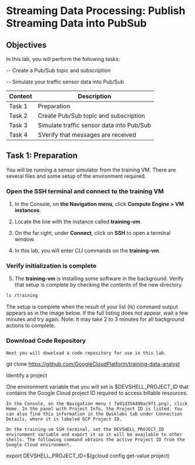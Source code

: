 # Streaming Data Processing: Publish Streaming Data into PubSub 

## Objectives

In this lab, you will perform the following tasks:

-- Create a Pub/Sub topic and subscription

-- Simulate your traffic sensor data into Pub/Sub

| Content | Description |
|---|---|
| Task 1 | Preparation |
| Task 2 | Create Pub/Sub topic and subscription |
| Task 3 | Simulate traffic sensor data into Pub/Sub |
| Task 4 | SVerify that messages are received |


## Task 1: Preparation

You will be running a sensor simulator from the training VM. There are several files and some setup of the environment required.
### Open the SSH terminal and connect to the training VM

1. In the Console, on **the Navigation menu**, click **Compute Engine > VM instances**.

2. Locate the line with the instance called **training-vm**.

3. On the far right, under **Connect**, click on **SSH** to open a terminal window.

4. In this lab, you will enter CLI commands on the **training-vm**.

### Verify initialization is complete

 5. The **training-vm** is installing some software in the background. Verify that setup is complete by checking the contents of the new directory.
```bash
ls /training
```
The setup is complete when the result of your list (ls) command output appears as in the image below. If the full listing does not appear, wait a few minutes and try again. Note: It may take 2 to 3 minutes for all background actions to complete.


### Download Code Repository

    Next you will download a code repository for use in this lab.

git clone https://github.com/GoogleCloudPlatform/training-data-analyst

Identify a project

One environment variable that you will set is $DEVSHELL_PROJECT_ID that contains the Google Cloud project ID required to access billable resources.

    In the Console, on the Navigation menu ( 7a91d354499ac9f1.png), click Home. In the panel with Project Info, the Project ID is listed. You can also find this information in the Qwiklabs tab under Connection Details, where it is labeled GCP Project ID.

    On the training-vm SSH terminal, set the DEVSHELL_PROJECT_ID environment variable and export it so it will be available to other shells. The following command obtains the active Project ID from the Google Cloud environment.

export DEVSHELL_PROJECT_ID=$(gcloud config get-value project)
